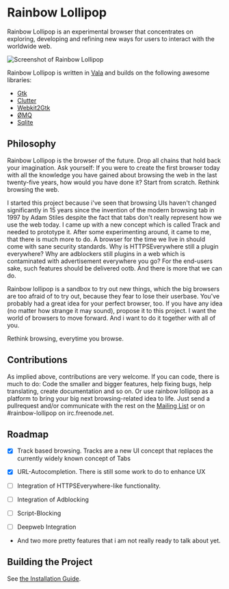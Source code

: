 Rainbow Lollipop
================

Rainbow Lollipop is an experimental browser that concentrates on exploring,
developing and refining new ways for users to interact with the worldwide web.

![Screenshot of Rainbow Lollipop](http://rainbow-lollipop.de/img/screenshot.png)

Rainbow Lollipop is written in [Vala](https://live.gnome.org/Vala) and builds
on the following awesome libraries:

  * [Gtk](http://gtk.org)
  * [Clutter](http://clutter-project.org)
  * [Webkit2Gtk](http://webkitgtk.org)
  * [ØMQ](http://zeromq.org)
  * [Sqlite](https://sqlite.org)

Philosophy
----------

Rainbow Lollipop is the browser of the future. Drop all chains that hold back your
imagination. Ask yourself: If you were to create the first
browser today with all the knowledge you have gained about browsing the web in the last
twenty-five years, how would you have done it? Start from scratch. Rethink browsing the
web.

I started this project because i've seen that browsing UIs haven't changed significantly
in 15 years since the invention of the modern browsing tab in 1997 by Adam Stiles despite
the fact that tabs don't really represent how we use the web today. I came up with a new
concept which is called Track and needed to prototype it. After some experimenting around,
it came to me, that there is much more to do. A browser for the time we live in should
come with sane security standards. Why is HTTPSEverywhere still a plugin everywhere? Why
are adblockers still plugins in a web which is contaminated with advertisement everywhere
you go? For the end-users sake, such features should be delivered ootb.
And there is more that we can do.

Rainbow lollipop is a sandbox to try out new things, which the big browsers are too afraid
of to try out, because they fear to lose their userbase. You've probably had a great
idea for your perfect browser, too. If you have any idea (no matter how strange it may sound),
propose it to this project. I want the world of browsers to move forward. And i want to do
it together with all of you.

Rethink browsing, everytime you browse.

Contributions
-------------

As implied above, contributions are very welcome. If you can code, there is much to do:
Code the smaller and bigger features, help fixing bugs, help translating, create
documentation and so on. Or use rainbow lollipop as a platform to bring your big next
browsing-related idea to life.
Just send a pullrequest and/or communicate with the rest on the [Mailing List](http://lists.rainbow-lollipop.de) or on #rainbow-lollipop on irc.freenode.net.

Roadmap
-------

  * [x] Track based browsing.
    Tracks are a new UI concept that replaces the currently widely known concept of Tabs

  * [x] URL-Autocompletion.
    There is still some work to do to enhance UX

  * [ ] Integration of HTTPSEverywhere-like functionality.

  * [ ] Integration of Adblocking

  * [ ] Script-Blocking

  * [ ] Deepweb Integration

  * And two more pretty features that i am not really ready to talk about yet.

Building the Project
--------------------

See [the Installation Guide](./INSTALL.md).
